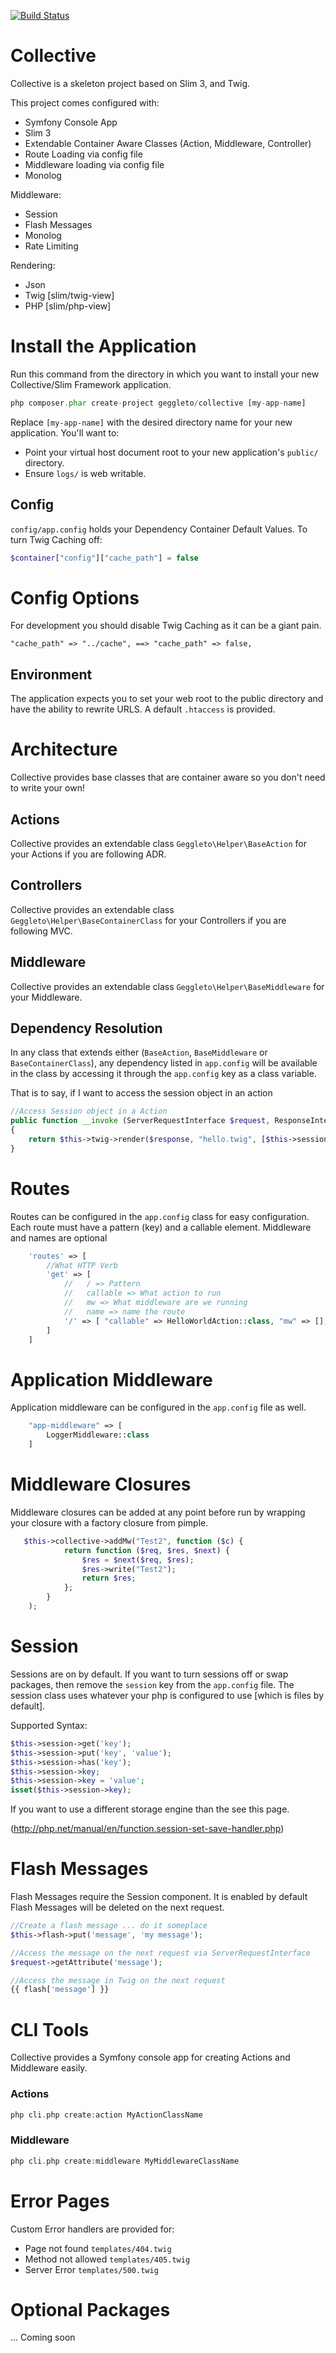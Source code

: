 [![Build Status](https://travis-ci.org/geggleto/Collective.svg)](https://travis-ci.org/geggleto/Collective)

# Collective
Collective is a skeleton project based on Slim 3, and Twig.

This project comes configured with:
 - Symfony Console App
 - Slim 3
 - Extendable Container Aware Classes (Action, Middleware, Controller)
 - Route Loading via config file
 - Middleware loading via config file
 - Monolog

Middleware:
 - Session
 - Flash Messages
 - Monolog
 - Rate Limiting
 
Rendering:
 - Json
 - Twig [slim/twig-view]
 - PHP [slim/php-view]

# Install the Application

Run this command from the directory in which you want to install your new Collective/Slim Framework application.

```php
php composer.phar create-project geggleto/collective [my-app-name]
```

Replace `[my-app-name]` with the desired directory name for your new application. 
You'll want to:
- Point your virtual host document root to your new application's `public/` directory.
- Ensure `logs/` is web writable.


## Config
`config/app.config` holds your Dependency Container Default Values.
To turn Twig Caching off:
```php
$container["config"]["cache_path"] = false
```

# Config Options
For development you should disable Twig Caching as it can be a giant pain.
```
"cache_path" => "../cache", ==> "cache_path" => false,
```

## Environment
The application expects you to set your web root to the public directory and have 
the ability to rewrite URLS. A default `.htaccess` is provided.

# Architecture
Collective provides base classes that are container aware so you don't need to write your own!

## Actions
Collective provides an extendable class `Geggleto\Helper\BaseAction` for your Actions 
if you are following ADR.

## Controllers
Collective provides an extendable class `Geggleto\Helper\BaseContainerClass` for your 
Controllers if you are following MVC.

## Middleware
Collective provides an extendable class `Geggleto\Helper\BaseMiddleware` for your Middleware.

## Dependency Resolution
In any class that extends either (`BaseAction`, `BaseMiddleware` or `BaseContainerClass`), 
any dependency listed in `app.config` will be  available in the class by accessing 
it through the `app.config` key as a class variable.
  
That is to say, if I want to access the session object in an action
```php
//Access Session object in a Action
public function __invoke (ServerRequestInterface $request, ResponseInterface $response, array $args)
{
    return $this->twig->render($response, "hello.twig", [$this->session->get('name')]);
}
```

# Routes
Routes can be configured in the `app.config` class for easy configuration.
Each route must have a pattern (key) and a callable element. Middleware and names are optional

```php
    'routes' => [
        //What HTTP Verb
        'get' => [
            //   / => Pattern
            //   callable => What action to run
            //   mw => What middleware are we running
            //   name => name the route
            '/' => [ "callable" => HelloWorldAction::class, "mw" => [], "name" => "" ]
        ]
    ]
```

# Application Middleware
Application middleware can be configured in the `app.config` file as well.

```php
    "app-middleware" => [
        LoggerMiddleware::class
    ]
```

# Middleware Closures
Middleware closures can be added at any point before run by wrapping your closure 
with a factory closure from pimple.
```php
   $this->collective->addMw("Test2", function ($c) {
            return function ($req, $res, $next) {
                $res = $next($req, $res);
                $res->write("Test2");
                return $res;
            };
        }
    );
```

# Session
Sessions are on by default.
If you want to turn sessions off or swap packages, then remove the `session` key 
from the `app.config` file. The session class uses whatever your php is configured 
to use [which is files by default].

Supported Syntax:
```php
$this->session->get('key');
$this->session->put('key', 'value');
$this->session->has('key');
$this->session->key;
$this->session->key = 'value';
isset($this->session->key);
```

If you want to use a different storage engine than the see this page.

(http://php.net/manual/en/function.session-set-save-handler.php)

# Flash Messages
Flash Messages require the Session component. It is enabled by default
Flash Messages will be deleted on the next request.

```php
//Create a flash message ... do it someplace
$this->flash->put('message', 'my message');
```

```php
//Access the message on the next request via ServerRequestInterface
$request->getAttribute('message');
```

```php
//Access the message in Twig on the next request
{{ flash['message'] }}
```

# CLI Tools
Collective provides a Symfony console app for creating Actions and Middleware easily.

### Actions
```php
php cli.php create:action MyActionClassName
```

### Middleware
```php
php cli.php create:middleware MyMiddlewareClassName
```

# Error Pages
Custom Error handlers are provided for:
 - Page not found ``` templates/404.twig ```
 - Method not allowed ``` templates/405.twig ```
 - Server Error ``` templates/500.twig ```

# Optional Packages
... Coming soon

